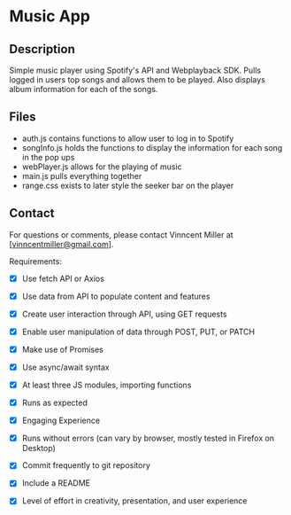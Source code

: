 # Music App
## Description

Simple music player using Spotify's API and Webplayback SDK. Pulls logged in users top songs and allows them to be played. Also displays album information for each of the songs.

## Files

- auth.js contains functions to allow user to log in to Spotify
- songInfo.js holds the functions to display the information for each song in the pop ups
- webPlayer.js allows for the playing of music 
- main.js pulls everything together 
- range.css exists to later style the seeker bar on the player

## Contact
For questions or comments, please contact Vinncent Miller at [vinncentmiller@gmail.com].

Requirements:
- [x] Use fetch API or Axios 
- [x] Use data from API to populate content and features
- [x] Create user interaction through API, using GET requests
- [x] Enable user manipulation of data through POST, PUT, or PATCH
- [x] Make use of Promises
- [x] Use async/await syntax
- [x] At least three JS modules, importing functions
- [x] Runs as expected
- [x] Engaging Experience
- [x] Runs without errors (can vary by browser, mostly tested in Firefox on Desktop)
- [x] Commit frequently to git repository
- [x] Include a README
- [x] Level of effort in creativity, presentation, and user experience




